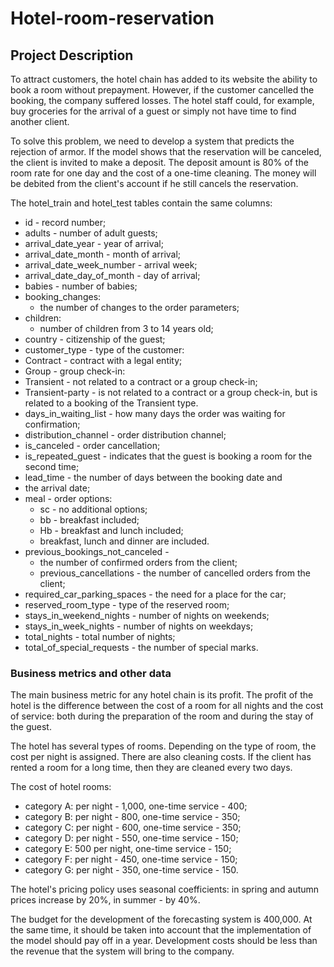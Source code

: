 # Hotel-room-reservation
## Project Description
To attract customers, the hotel chain has added to its website the ability to book a room without prepayment. However, if the customer cancelled the booking, the company suffered losses. The hotel staff could, for example, buy groceries for the arrival of a guest or simply not have time to find another client.

To solve this problem, we need to develop a system that predicts the rejection of armor. If the model shows that the reservation will be canceled, the client is invited to make a deposit. The deposit amount is 80% of the room rate for one day and the cost of a one-time cleaning. The money will be debited from the client's account if he still cancels the reservation.

The hotel_train and hotel_test tables contain the same columns:
- id - record number;
- adults - number of adult guests;
- arrival_date_year - year of arrival;
- arrival_date_month - month of arrival;
- arrival_date_week_number - arrival week;
- arrival_date_day_of_month - day of arrival;
- babies - number of babies;
- booking_changes:
  - the number of changes to the order parameters;
- children:
  - number of children from 3 to 14 years old;
- country - citizenship of the guest;
- customer_type - type of the customer:
- Contract - contract with a legal entity;
- Group - group check-in:
- Transient - not related to a contract or a group check-in;
- Transient-party - is not related to a contract or a group check-in, but is related to a booking of the Transient type.
- days_in_waiting_list - how many days the order was waiting for confirmation;
- distribution_channel - order distribution channel;
- is_canceled - order cancellation;
- is_repeated_guest - indicates that the guest is booking a room for the second time;
- lead_time - the number of days between the booking date and
- the arrival date;
- meal - order options:
  - sc - no additional options;
  - bb - breakfast included;
  - Hb - breakfast and lunch included;
  - breakfast, lunch and dinner are included.
- previous_bookings_not_canceled -
  - the number of confirmed orders from the client;
  - previous_cancellations - the number of cancelled orders from the client;
- required_car_parking_spaces - the need for a place for the car;
- reserved_room_type - type of the reserved room;
- stays_in_weekend_nights - number of nights on weekends;
- stays_in_week_nights - number of nights on weekdays;
- total_nights - total number of nights;
- total_of_special_requests - the number of special marks.

### Business metrics and other data
The main business metric for any hotel chain is its profit. The profit of the hotel is the difference between the cost of a room for all nights and the cost of service: both during the preparation of the room and during the stay of the guest.

The hotel has several types of rooms. Depending on the type of room, the cost per night is assigned. There are also cleaning costs. If the client has rented a room for a long time, then they are cleaned every two days.

The cost of hotel rooms:
- category A: per night - 1,000, one-time service - 400;
- category B: per night - 800, one-time service - 350;
- category C: per night - 600, one-time service - 350;
- category D: per night - 550, one-time service - 150;
- category E: 500 per night, one-time service - 150;
- category F: per night - 450, one-time service - 150;
- category G: per night - 350, one-time service - 150.

The hotel's pricing policy uses seasonal coefficients: in spring and autumn prices increase by 20%, in summer - by 40%.

The budget for the development of the forecasting system is 400,000. At the same time, it should be taken into account that the implementation of the model should pay off in a year. Development costs should be less than the revenue that the system will bring to the company.
